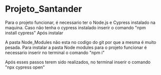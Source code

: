 # Projeto_Santander
Para o projeto funcionar, é necessario ter o Node.js e Cypress instalado na maquina.
Caso não tenha o cypress instalado inserir o comando "npm install cypress"
Após instalar 

A pasta Node_Modules não esta no codigo do git por que a mesma é muito pesada.
Para instalar a pasta Node modules para o projeto funcionar é necessario inserir no terminal o comando "npm i"

Após esses passos terem sido realizados, no terminal inserir o comando "npx cypress open"

 
